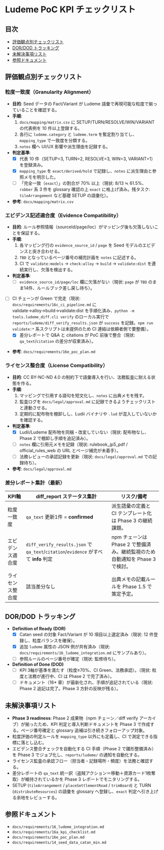 # Ludeme PoC KPI チェックリスト

## 目次
- [評価観点別チェックリスト](#評価観点別チェックリスト)
- [DOR/DOD トラッキング](#dordod-トラッキング)
- [未解決事項リスト](#未解決事項リスト)
- [参照ドキュメント](#参照ドキュメント)

## 評価観点別チェックリスト

### 粒度一致度（Granularity Alignment）
- **目的**: Seed データの Fact/Variant が Ludeme 語彙で再現可能な粒度で揃っていることを確認する。
- **手順**:
  1. `docs/mapping/matrix.csv` に SETUP/TURN/RESOLVE/WIN/VARIANT の代表例を 10 件以上登録する。
  2. 各行に `ludeme.category` と `ludeme.term` を暫定割り当てし、`mapping_type` で一致度を分類する。
  3. `notes` 欄へ UI/UX 影響や派生理由を記録する。
- **判定基準**:
  - [x] 代表 10 件（SETUP=3, TURN=2, RESOLVE=3, WIN=3, VARIANT=1）を登録済み。
  - [x] `mapping_type` を `exact/derived/hold` で記録し、`notes` に派生理由と参照メモを明示した。
  - [ ] 「完全一致（`exact`）」の割合が 70% 以上（現状: 8/13 ≒ 61.5%、`robber` 系 3 件を glossary 確認の上 `exact` に格上げ済み。残タスク: `tileArrangement` など基礎 SETUP の語彙化）。
- **参考**: `docs/mapping/matrix.csv`

### エビデンス記述適合度（Evidence Compatibility）
- **目的**: ルール参照情報（sourceId/page/loc）がマッピング後も欠落しないことを保証する。
- **手順**:
  1. 各マッピング行の `evidence_source_id` / `page` を Seed モデルのエビデンスと突き合わせる。
  2. `TBD` となっているページ番号の補完計画を `notes` に記述する。
  3. CI で `validate:models` → `check:alloy` → `build` → `validate:dist` を連続実行し、欠落を検出する。
- **判定基準**:
  - [ ] `evidence_source_id/page/loc` 欄に欠落がない（現状: `page` が `TBD` のまま14件、ルールブック差し戻し待ち）。
- [ ] CI チェーンが Green で完走（現状: `docs/requirements/16c_ci_pipeline.md` に validate→alloy→build→validate:dist を手順化済み、`python -m tools.ludeme_diff.cli verify` のローカル実行で `reports/ludeme/diff_verify_results.json` が `success` を記録。`npm run validate:*` 系スクリプトは未提供のため CI 連結は依頼者側で要整備）。
  - [x] 差分レポートで Q&A と citations が PoC 前後で整合（現状: `qa_text`/`citation` の差分が収束済み）。
- **参考**: `docs/requirements/16e_poc_plan.md`

### ライセンス整合度（License Compatibility）
- **目的**: CC BY-NC-ND 4.0 の制約下で語彙導入を行い、法務監査に耐える状態を作る。
- **手順**:
  1. マッピングで引用する語句を短文化し、`notes` に出典メモを残す。
  2. 監査ログを `docs/legal/approval.md` に記録できるようチェックリストと連動させる。
  3. 定期的に配布物を棚卸しし、Ludii バイナリや `.lud` が混入していないかを確認する。
- **判定基準**:
  - [x] Ludii/Ludeme 配布物を同梱・改変していない（現状: 配布物なし、Phase 2 で棚卸し手順を追記済み）。
  - [ ] `notes` 欄に引用元メモを記録（現状: rulebook_jp5_pdf / official_rules_web の URL とページ補完が未着手）。
  - [ ] 法務レビューの承認記録を更新（現状: `docs/legal/approval.md` での記録待ち）。
- **参考**: `docs/legal/approval.md`

### 差分レポート集計（最新）

| KPI軸 | diff_report ステータス集計 | リスク/備考 |
| --- | --- | --- |
| 粒度一致度 | `qa_text` 更新1件 = **confirmed** | 派生語彙の定義と CI テンプレート化は Phase 3 の継続課題。 |
| エビデンス適合度 | `diff_verify_results.json` で `qa_text`/`citation`/`evidence` がすべて **info** 判定 | npm チェーンは Phase 2 で整備済み。継続監視のため自動通知を Phase 3 で検討。 |
| ライセンス整合度 | 該当差分なし | 出典メモの記載ルールを Phase 1.5 で策定予定。 |

## DOR/DOD トラッキング
- **Definition of Ready (DOR)**
  - [x] Catan seed の対象 Fact/Variant が 10 項目以上選定済み（現状: 12 件登録し、粒度バランスを確保）。
  - [x] 追加 `ludeme` 属性の JSON 例が共有済み（現状: `docs/requirements/16_ludeme_integration.md` にサンプルあり）。
  - [ ] 参照ルールのページ番号が確定（現状: 監修待ち）。
- **Definition of Done (DOD)**
  - [ ] KPI 3軸が基準を満たす（粒度≥70%、CI Green、法務承認）。（現状: 粒度と法務が進行中、CI は Phase 2 で完了済み）。
  - [ ] ドキュメント（16* 章）が最新化され、手順が追記されている（現状: Phase 2 追記は完了。Phase 3 方針の反映が残る）。

## 未解決事項リスト
- **Phase 3 readiness**: Phase 2 成果物（npm チェーン／diff verify アーカイブ）が揃ったため、KPI 判定と導入判断ドキュメントを Phase 3 で作成する。ページ番号確定と glossary 追補は引き続きフォローアップ対象。
- 粒度評価の判定ルールを `mapping_type` 以外にも定義し、CI で測定できる指標に落とし込む。
- エビデンス整合チェックを自動化する CI 手順（Phase 2 で雛形整備済み）を Phase 3 でジョブ化し、`reports/ludeme/` の通知を自動化する。
- ライセンス監査の承認フロー（担当者・記録場所・頻度）を法務と確認する。
- 差分レポートの `qa_text` 統一訳（盗賊アクション＝移動＋資源カード1枚奪取）が維持されているかを Phase 3 レポートでモニタリングする。
- SETUP (`tileArrangement` / `placeSettlementRoad` / `trimBoard`) と TURN (`distributeResources`) の語彙を glossary へ登録し、`exact` 判定へ引き上げる余地をレビューする。

## 参照ドキュメント
- `docs/requirements/16_ludeme_integration.md`
- `docs/requirements/16a_kpi_checklist.md`
- `docs/requirements/16e_poc_plan.md`
- `docs/requirements/14_seed_data_catan_min.md`
